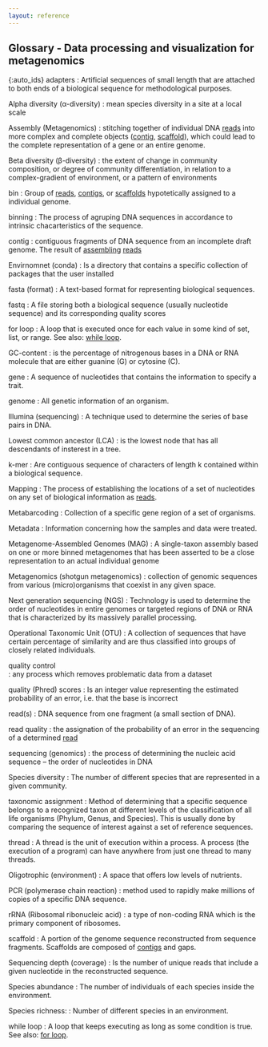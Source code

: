 ```yaml
---
layout: reference
---
```


## Glossary - Data processing and visualization for metagenomics

{:auto_ids} 
adapters
:	Artificial sequences of small length that are attached to both ends of a 
	biological sequence for methodological purposes.

Alpha diversity (α-diversity)
:	mean species diversity in a site at a local scale

Assembly (Metagenomics)
:	stitching together of individual DNA [reads](#read) into more complex and complete 
	objects ([contig](#contig), [scaffold](#scaffold)), which could lead to the complete representation of a gene or an entire genome. 

Beta diversity (β-diversity)
:	the extent of change in community composition, or degree of community 
	differentiation, in relation to a complex-gradient of environment, or a pattern of environments

bin
:	Group of [reads](#read), [contigs](#contig), or [scaffolds](#scaffold) hypotetically assigned to a individual 
	genome.

binning
:	The process of agruping DNA sequences in accordance to intrinsic chacarteristics 
	of the sequence.

contig
:	contiguous fragments of DNA sequence from an incomplete draft genome. The result 
	of [assembling](#Assembly) [reads](#read)

Envirnomnet (conda)
:	 Is a directory that contains a specific collection of packages that the user installed

fasta (format)
:	A text-based format for representing biological sequences.

fastq
:	A file storing both a biological sequence (usually nucleotide sequence) and 
	its corresponding quality scores

for loop
:   A loop that is executed once for each value in some kind of set, list, or range.
    See also: [while loop](#while-loop).

GC-content
:	is the percentage of nitrogenous bases in a DNA or RNA molecule that are 
	either guanine (G) or cytosine (C).

gene
:	A sequence of nucleotides that contains the information to specify a trait. 

genome
:	All genetic information of an organism.

Illumina (sequencing)
:	A technique used to determine the series of base pairs in DNA.

Lowest common ancestor (LCA)
:	 is the lowest node that has all descendants of insterest in a tree.

k-mer
:	Are contiguous sequence of characters of length k contained within a 
	biological sequence.

Mapping
:	The process of establishing the locations of a set of nucleotides 
	on any set of biological information as [reads](#read). 

Metabarcoding
:	Collection of a specific gene region of a set of organisms. 

Metadata
:	Information concerning how the samples and data were treated.

Metagenome-Assembled Genomes (MAG)
:	A single-taxon assembly based on one or more binned metagenomes that has 
	been asserted to be a close representation to an actual individual genome

Metagenomics (shotgun metagenomics)
:	collection of genomic sequences from various (micro)organisms that coexist 
	in any given space.

Next generation sequencing (NGS)
:	Technology is used to determine the order of nucleotides in entire genomes 
	or targeted regions of DNA or RNA that is characterized by its massively parallel processing.

Operational Taxonomic Unit (OTU)
:	A collection of sequences that have certain percentage of similarity and 
	are thus classified into groups of closely related individuals.

quality control  
:   any process which removes problematic data from a dataset

quality (Phred) scores
:	Is an integer value representing the estimated probability of an error, 
	i.e. that the base is incorrect

read(s)
:	 DNA sequence from one fragment (a small section of DNA).

read quality
:	the assignation of the probability of an error in the sequencing of a determined 
	[read](#read)

sequencing (genomics)
:	the process of determining the nucleic acid sequence – the order of 
	nucleotides in DNA

Species diversity
:	The number of different species that are represented in a given community.

taxonomic assignment
:	Method of determining that a specific sequence belongs to a recognized taxon 
	at different levels of the classification of all life organisms (Phylum, Genus, and Species). This is usually done by comparing the sequence of interest against a set of reference sequences.

thread
:	A thread is the unit of execution within a process. A process (the execution 
	of a program) can have anywhere from just one thread to many threads.

Oligotrophic (environment)
:	A space that offers low levels of nutrients.

PCR (polymerase chain reaction)
:	method used to rapidly make millions of copies of a specific DNA sequence.

rRNA (Ribosomal ribonucleic acid)
:	a type of non-coding RNA which is the primary component of ribosomes.

scaffold
:	A portion of the genome sequence reconstructed from sequence fragments. Scaffolds
	 are composed of [contigs](#contig) and gaps.

Sequencing depth (coverage)
:	Is the number of unique reads that include a given nucleotide in 
	the reconstructed sequence.

Species abundance
:	The number of individuals of each species inside the environment.

Species richness:
:	Number of different species in an environment.

while loop
:   A loop that keeps executing as long as some condition is true.
    See also: [for loop](#for-loop).
